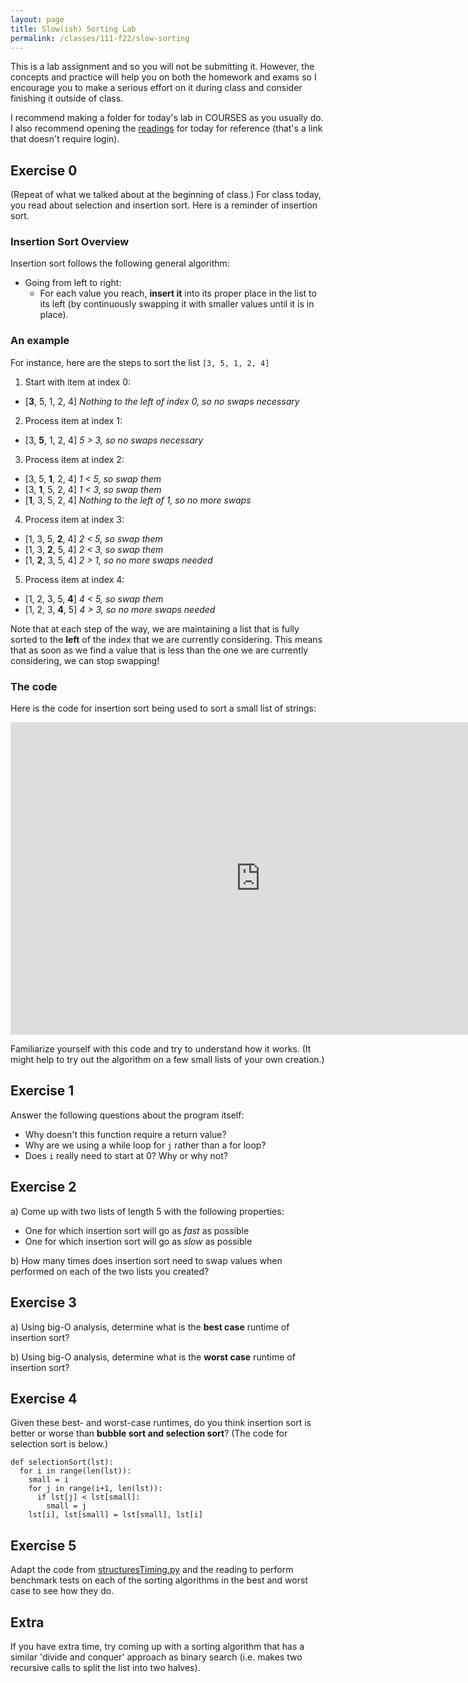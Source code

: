 ```yaml
---
layout: page
title: Slow(ish) Sorting Lab
permalink: /classes/111-f22/slow-sorting
---
```


This is a lab assignment and so you will not be submitting it.
However, the concepts and practice will help you on both the homework and exams so I encourage you to make a serious effort on it during class and consider finishing it outside of class.

I recommend making a folder for today's lab in COURSES as you usually do.
I also recommend opening the [readings](https://runestone.academy/ns/books/published/pythonds3/SortSearch/sorting.html?mode=browsing) for today for reference (that's a link that doesn't require login).

## Exercise 0
(Repeat of what we talked about at the beginning of class.)
For class today, you read about selection and insertion sort. Here is a reminder of insertion sort.

### Insertion Sort Overview
Insertion sort follows the following general algorithm:

* Going from left to right:
    * For each value you reach, **insert it** into its proper place in the list to its left (by continuously swapping it with smaller values until it is in place).

### An example
For instance, here are the steps to sort the list `[3, 5, 1, 2, 4]`

1) Start with item at index 0:

* [**3**, 5, 1, 2, 4] *Nothing to the left of index 0, so no swaps necessary*

2) Process item at index 1:

* [3, **5**, 1, 2, 4] *5 > 3, so no swaps necessary*

3) Process item at index 2:

* [3, 5, **1**, 2, 4] *1 < 5, so swap them*
* [3, **1**, 5, 2, 4] *1 < 3, so swap them*
* [**1**, 3, 5, 2, 4] *Nothing to the left of 1, so no more swaps*

4) Process item at index 3:

* [1, 3, 5, **2**, 4] *2 < 5, so swap them*
* [1, 3, **2**, 5, 4] *2 < 3, so swap them*
* [1, **2**, 3, 5, 4] *2 > 1, so no more swaps needed*

5) Process item at index 4:

* [1, 2, 3, 5, **4**] *4 < 5, so swap them*
* [1, 2, 3, **4**, 5] *4 > 3, so no more swaps needed*

Note that at each step of the way, we are maintaining a list that is fully sorted to the **left** of the index that we are currently considering. This means that as soon as we find a value that is less than the one we are currently considering, we can stop swapping!

### The code
Here is the code for insertion sort being used to sort a small list of strings:

<iframe width="800" height="500" frameborder="0" src="https://pythontutor.com/iframe-embed.html#code=def%20insertionSort%28lst%29%3A%0A%20%20for%20i%20in%20range%28len%28lst%29%29%3A%0A%20%20%20%20j%20%3D%20i%0A%20%20%20%20while%20j%20%3E%200%20and%20lst%5Bj%5D%20%3C%20lst%5Bj-1%5D%3A%0A%20%20%20%20%20%20lst%5Bj%5D,%20lst%5Bj-1%5D%20%3D%20lst%5Bj-1%5D,%20lst%5Bj%5D%0A%20%20%20%20%20%20j%20%3D%20j%20-%201%0A%20%20%20%20%20%20%0AinsertionSort%28%5B%22c%22,%20%22b%22,%20%22a%22%5D%29&codeDivHeight=400&codeDivWidth=350&cumulative=false&curInstr=0&heapPrimitives=nevernest&origin=opt-frontend.js&py=3&rawInputLstJSON=%5B%5D&textReferences=false"> </iframe>

Familiarize yourself with this code and try to understand how it works. (It might help to try out the algorithm on a few small lists of your own creation.)

## Exercise 1
Answer the following questions about the program itself:
* Why doesn't this function require a return value?
* Why are we using a while loop for `j` rather than a for loop?
* Does `i` really need to start at 0? Why or why not?

## Exercise 2
a) Come up with two lists of length 5 with the following properties:
* One for which insertion sort will go as *fast* as possible
* One for which insertion sort will go as *slow* as possible

b) How many times does insertion sort need to swap values when performed on each of the two lists you created?

## Exercise 3
a) Using big-O analysis, determine what is the **best case** runtime of insertion sort?

b) Using big-O analysis, determine what is the **worst case** runtime of insertion sort?

## Exercise 4
Given these best- and worst-case runtimes, do you think insertion sort is better or worse than **bubble sort and selection sort**? (The code for selection sort is below.)

```
def selectionSort(lst):
  for i in range(len(lst)):
    small = i
    for j in range(i+1, len(lst)):
      if lst[j] < lst[small]:
        small = j
    lst[i], lst[small] = lst[small], lst[i]
```

## Exercise 5
Adapt the code from [structuresTiming.py](structuresTiming.py) and the reading to perform benchmark tests on each of the sorting algorithms in the best and worst case to see how they do.

## Extra
If you have extra time, try coming up with a sorting algorithm that has a similar 'divide and conquer' approach as binary search (i.e. makes two recursive calls to split the list into two halves).